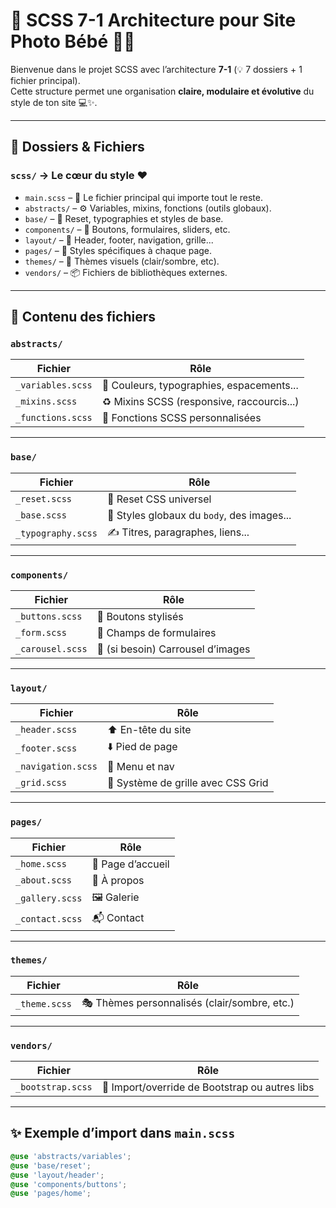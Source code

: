 # 🎀 SCSS 7-1 Architecture pour Site Photo Bébé 👶📸

Bienvenue dans le projet SCSS avec l’architecture **7-1** (💡 7 dossiers + 1 fichier principal).  
Cette structure permet une organisation **claire, modulaire et évolutive** du style de ton site 💻✨.

---

## 📁 Dossiers & Fichiers

### `scss/` → Le cœur du style ❤️

- `main.scss` – 🧵 Le fichier principal qui importe tout le reste.
- `abstracts/` – ⚙️ Variables, mixins, fonctions (outils globaux).
- `base/` – 🌱 Reset, typographies et styles de base.
- `components/` – 🧩 Boutons, formulaires, sliders, etc.
- `layout/` – 🧱 Header, footer, navigation, grille...
- `pages/` – 📄 Styles spécifiques à chaque page.
- `themes/` – 🎨 Thèmes visuels (clair/sombre, etc).
- `vendors/` – 📦 Fichiers de bibliothèques externes.

---

## 🧠 Contenu des fichiers

### `abstracts/`
| Fichier | Rôle |
|--------|------|
| `_variables.scss` | 🎨 Couleurs, typographies, espacements... |
| `_mixins.scss` | ♻️ Mixins SCSS (responsive, raccourcis...) |
| `_functions.scss` | 🧮 Fonctions SCSS personnalisées |

---

### `base/`
| Fichier | Rôle |
|--------|------|
| `_reset.scss` | 🔄 Reset CSS universel |
| `_base.scss` | 🧍 Styles globaux du `body`, des images... |
| `_typography.scss` | ✍️ Titres, paragraphes, liens... |

---

### `components/`
| Fichier | Rôle |
|--------|------|
| `_buttons.scss` | 🔘 Boutons stylisés |
| `_form.scss` | 📝 Champs de formulaires |
| `_carousel.scss` | 🎠 (si besoin) Carrousel d’images |

---

### `layout/`
| Fichier | Rôle |
|--------|------|
| `_header.scss` | ⬆️ En-tête du site |
| `_footer.scss` | ⬇️ Pied de page |
| `_navigation.scss` | 📑 Menu et nav |
| `_grid.scss` | 🔲 Système de grille avec CSS Grid |

---

### `pages/`
| Fichier | Rôle |
|--------|------|
| `_home.scss` | 🏡 Page d’accueil |
| `_about.scss` | 🙋 À propos |
| `_gallery.scss` | 🖼️ Galerie |
| `_contact.scss` | 📬 Contact |

---

### `themes/`
| Fichier | Rôle |
|--------|------|
| `_theme.scss` | 🎭 Thèmes personnalisés (clair/sombre, etc.) |

---

### `vendors/`
| Fichier | Rôle |
|--------|------|
| `_bootstrap.scss` | 🚀 Import/override de Bootstrap ou autres libs |

---

## ✨ Exemple d’import dans `main.scss`

```scss
@use 'abstracts/variables';
@use 'base/reset';
@use 'layout/header';
@use 'components/buttons';
@use 'pages/home';
```
